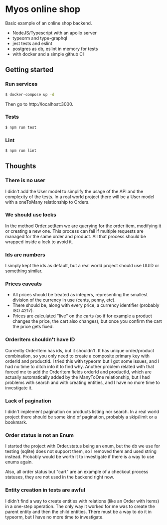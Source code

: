 # Myos online shop

Basic example of an online shop backend.

- NodeJS/Typescript with an apollo server
- typeorm and type-graphql
- jest tests and eslint
- postgres as db, eslint in memory for tests
- with docker and a simple github CI

## Getting started

### Run services

```sh
$ docker-compose up -d
```

Then go to http://localhost:3000.

### Tests

```sh
$ npm run test
```

### Lint

```sh
$ npm run lint
```

## Thoughts

### There is no user

I didn't add the User model to simplify the usage of the API and the complexity of
the tests. In a real world project there will be a User model with a oneToMany
relationship to Orders.

### We should use locks

In the method Order.setItem we are querying for the order item, modifying it or
creating a new one. This process can fail if multiple requests are managed for the
same order and product. All that process should be wrapped inside a lock to avoid it.

### Ids are numbers

I simply kept the ids as default, but a real world project should use UUID or something
similar.

### Prices caveats

- All prices should be treated as integers, representing the smallest division of the
currency in use (cents, penny, etc).
- There should be, along with every price, a currency identifier (probably ISO 4217).
- Prices are calculated "live" on the carts (so if for example a product changes the price, the cart also changes), but once you confirm the cart the price gets fixed.

### OrderItem shouldn't have ID

Currently OrderItem has ids, but it shouldn't. It has unique order/product combination, so
you only need to create a composite primary key with orderId and productId. I tried this
with typeorm but I got some issues, and I had no time to ditch into it to find why. Another
problem related with that forced me to add the OrderItem fields orderId and productId, which
are actually automatically added by the ManyToOne relationship, but I had problems with search
and with creating entities, and I have no more time to investigate it.

### Lack of pagination

I didn't implement pagination on products listing nor search. In a real world project there
should be some kind of pagination, probably a skip/limit or a bookmark.

### Order status is not an Enum

I started the project with Order.status being an enum, but the db we use for testing (sqlite)
does not support them, so I removed them and used string instead. Probably would be worth it
to investigate if there is a way to use enums again.

Also, all order status but "cart" are an example of a checkout process statuses, they are not
used in the backend right now.

### Entity creation in tests are awful

I didn't find a way to create entities with relations (like an Order with Items) in a one-step
operation. The only way it worked for me was to create the parent entity and then the child
entities. There must be a way to do it in typeorm, but I have no more time to investigate.
